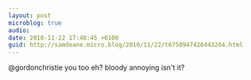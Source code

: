 ```yaml
---
layout: post
microblog: true
audio: 
date: 2010-11-22 17:48:45 +0100
guid: http://samdeane.micro.blog/2010/11/22/t6750947426443264.html
---
```

@gordonchristie you too eh? bloody annoying isn't it?
